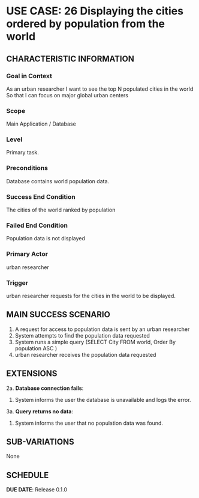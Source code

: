 # USE CASE: 26 Displaying the cities ordered by population from the world

## CHARACTERISTIC INFORMATION

### Goal in Context

As an urban researcher I want to see the top N populated cities in the world So that I can focus on major global urban centers

### Scope

Main Application / Database

### Level

Primary task.

### Preconditions

Database contains world population data.

### Success End Condition

The cities of the world ranked by population

### Failed End Condition

Population data is not displayed

### Primary Actor

urban researcher

### Trigger

urban researcher requests for the cities in the world to be displayed.

## MAIN SUCCESS SCENARIO

1. A request for access to population data is sent by an urban researcher
2. System attempts to find the population data requested
3. System runs a simple query (SELECT City FROM world, Order By population ASC )
4. urban researcher receives the population data requested

## EXTENSIONS

2a. **Database connection fails**:
1. System informs the user the database is unavailable and logs the error.

3a. **Query returns no data**:
1. System informs the user that no population data was found.

## SUB-VARIATIONS

None

## SCHEDULE

**DUE DATE**: Release 0.1.0

